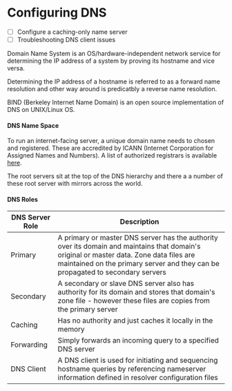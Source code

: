 # Configuring DNS

- [ ] Configure a caching-only name server
- [ ] Troubleshooting DNS client issues

Domain Name System is an OS/hardware-independent network service for determining the IP address of a system by proving its hostname and vice versa.

Determining the IP address of a hostname is referred to as a forward name resolution and other way around is predicatbly a reverse name resolution. 

BIND (Berkeley Internet Name Domain) is an open source implementation of DNS on UNIX/Linux OS. 

#### DNS Name Space 

To run an internet-facing server, a unique domain name needs to chosen and registered. These are accredited by ICANN (Internet Corporation for Assigned Names and Numbers). A list of authorized registrars is available [here](www.internic.net). 

The root servers sit at the top of the DNS hierarchy and there a a number of these root server with mirrors across the world. 

#### DNS Roles

| DNS Server Role | Description | 
| --- | --- |
| Primary | A primary or master DNS server has the authority over its domain and maintains that domain's original or master data. Zone data files are maintained on the primary server and they can be propagated to secondary servers |
| Secondary  | A secondary or slave DNS server also has authority for its domain and stores that domain's zone file - however these files are copies from the primary server | 
| Caching  | Has no authority and just caches it locally in the memory |
| Forwarding | Simply forwards an incoming query to a specified DNS server |
| DNS Client | A DNS client is used for initiating and sequencing hostname queries by referencing nameserver information defined in resolver configuration files |

